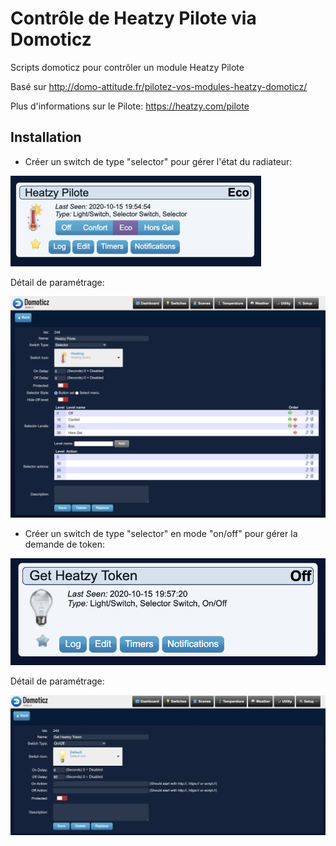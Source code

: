 # Contrôle de Heatzy Pilote via Domoticz

Scripts domoticz pour contrôler un module Heatzy Pilote

Basé sur http://domo-attitude.fr/pilotez-vos-modules-heatzy-domoticz/

Plus d'informations sur le Pilote: https://heatzy.com/pilote

## Installation

* Créer un switch de type "selector" pour gérer l'état du radiateur:

![switch Heatzy Pilote](./doc/domoticz-heatzy-switch-pilote.png?raw=true)

Détail de paramétrage:

![switch Heatzy Pilote détails](./doc/domoticz-heatzy-switch-pilote-detail.png?raw=true)

* Créer un switch de type "selector" en mode "on/off" pour gérer la demande de token:

![switch Heatzy Pilote](./doc/domoticz-heatzy-switch-token.png?raw=true)

Détail de paramétrage:

![switch Heatzy Pilote détails](./doc/domoticz-heatzy-switch-token-detail.png?raw=true)
